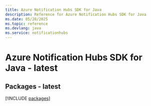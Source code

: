 ```yaml
---
title: Azure Notification Hubs SDK for Java
description: Reference for Azure Notification Hubs SDK for Java
ms.date: 05/28/2025
ms.topic: reference
ms.devlang: java
ms.service: notificationhubs
---
```

# Azure Notification Hubs SDK for Java - latest
## Packages - latest
[!INCLUDE [packages](notification-hubs-index.md)]